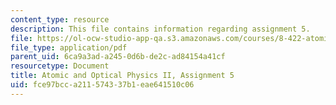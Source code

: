 ```yaml
---
content_type: resource
description: This file contains information regarding assignment 5.
file: https://ol-ocw-studio-app-qa.s3.amazonaws.com/courses/8-422-atomic-and-optical-physics-ii-spring-2013/fce97bcca211574337b1eae641510c06_MIT8_422S13_hw5.pdf
file_type: application/pdf
parent_uid: 6ca9a3ad-a245-0d6b-de2c-ad84154a41cf
resourcetype: Document
title: Atomic and Optical Physics II, Assignment 5
uid: fce97bcc-a211-5743-37b1-eae641510c06
---
```

